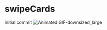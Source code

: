 # swipeCards
Initial commit
![Animated GIF-downsized_large](https://user-images.githubusercontent.com/33581493/107833007-08d1dc00-6da3-11eb-9b87-f90acf246391.gif)
